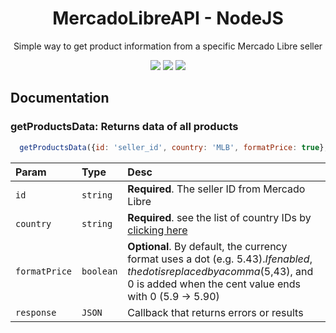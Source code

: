 <h1 align="center">MercadoLibreAPI - NodeJS</h1>
<p align="center">Simple way to get product information from a specific Mercado Libre seller</p>
<p align="center">
  <img src="https://img.shields.io/badge/Status%20-Working-red">
  <img src="https://img.shields.io/badge/NodeJS-v16.15.0-informational">
  <img src="https://img.shields.io/badge/npm-8.5.5-informational">
</p>

## Documentation

### **getProductsData**: Returns data of all products
```javascript
  getProductsData({id: 'seller_id', country: 'MLB', formatPrice: true}, (response) => {})
```
| Param | Type | Desc |
| :- | :- | :- |
| `id` | `string` | **Required**. The seller ID from Mercado Libre |
| `country` | `string` | **Required**. see the list of country IDs by [clicking here](https://api.mercadolibre.com/sites/) |
| `formatPrice` | `boolean` | **Optional**. By default, the currency format uses a dot (e.g. $5.43). If enabled, the dot is replaced by a comma ($5,43), and 0 is added when the cent value ends with 0 (5.9 -> 5.90) |
| `response` | `JSON ` | Callback that returns errors or results |
